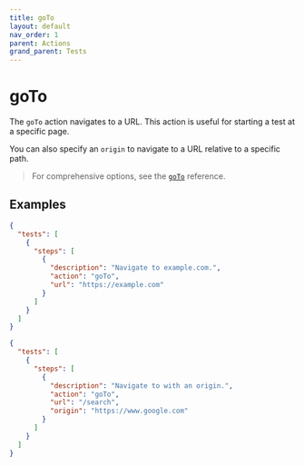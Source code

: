 ```yaml
---
title: goTo
layout: default
nav_order: 1
parent: Actions
grand_parent: Tests
---
```


# goTo

The `goTo` action navigates to a URL. This action is useful for starting a test at a specific page.

You can also specify an `origin` to navigate to a URL relative to a specific path.

> For comprehensive options, see the [`goTo`](/reference/schemas/goTo) reference.

## Examples

```json
{
  "tests": [
    {
      "steps": [
        {
          "description": "Navigate to example.com.",
          "action": "goTo",
          "url": "https://example.com"
        }
      ]
    }
  ]
}
```

```json
{
  "tests": [
    {
      "steps": [
        {
          "description": "Navigate to with an origin.",
          "action": "goTo",
          "url": "/search",
          "origin": "https://www.google.com"
        }
      ]
    }
  ]
}
```